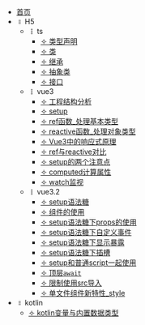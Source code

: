 * [首页](/README.md)
* 𐄒 H5
  * 𐄛 ts
    - [𐄢 类型声明](/H5/ts/01-类型声明.md)
    - [𐄢 类](/H5/ts/13-类.md)
    - [𐄢 继承](/H5/ts/15-继承.md)
    - [𐄢 抽象类](/H5/ts/17-抽象类.md)
    - [𐄢 接口](/H5/ts/18-接口.md)
  * 𐄛 vue3
    - [𐄢 工程结构分析](/H5/vue3/139_工程结构分析.md)
    - [𐄢 setup](/H5/vue3/141_setup.md)
    - [𐄢 ref函数_处理基本类型](/H5/vue3/142_ref函数--处理基本类型.md)
    - [𐄢 reactive函数_处理对象类型](/H5/vue3/144_reactive函数_处理对象类型.md)
    - [𐄢 Vue3中的响应式原理](/H5/vue3/145_Vue3中的响应式原理.md)
    - [𐄢 ref与reactive对比](/H5/vue3/148_ref与reactive对比.md)
    - [𐄢 setup的两个注意点](/H5/vue3/149_setup的两个注意点.md)
    - [𐄢 computed计算属性](/H5/vue3/150_computed计算属性.md)
    - [𐄢 watch监视](/H5/vue3/151_watch监视.md)
  * 𐄛 vue3.2
    - [𐄢 setup语法糖](/H5/vue3.2/01_setup语法糖.md)
    - [𐄢 组件的使用](/H5/vue3.2/02_组件的使用.md)
    - [𐄢 setup语法糖下props的使用](/H5/vue3.2/03_setup语法糖下props的使用.md)
    - [𐄢 setup语法糖下自定义事件](/H5/vue3.2/04_setup语法糖下自定义事件.md)
    - [𐄢 setup语法糖下显示暴露](/H5/vue3.2/05_setup语法糖下显示暴露.md)
    - [𐄢 setup语法糖下插槽](/H5/vue3.2/06_setup语法糖下插槽.md)
    - [𐄢 setup和普通script一起使用](/H5/vue3.2/07_setup和普通script一起使用.md)
    - [𐄢 顶层`await`](/H5/vue3.2/08_顶层`await`.md)
    - [𐄢 限制使用src导入](/H5/vue3.2/09_限制使用src导入.md)
    - [𐄢 单文件组件新特性_style](/H5/vue3.2/10_单文件组件新特性_style.md)
* 𐄒 kotlin
  - [𐄢 kotlin变量与内置数据类型](/kotlin/kotlin变量与内置数据类型.md)

